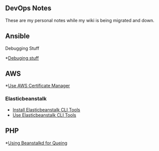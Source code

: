 ## DevOps Notes

These are my personal notes while my wiki is being migrated and down.


## Ansible

Debugging Stuff

*[Debuging stuff](https://timogoosen.github.io/ANSIBLE-DEBUG)

## AWS

*[Use AWS Certificate Manager](https://timogoosen.github.io/AWS_CERTIFICATE_MANAGER)

### Elasticbeanstalk

* [Install Elasticbeanstalk CLI Tools](https://timogoosen.github.io/INSTALL_EB)
* [Use  Elasticbeanstalk CLI Tools](https://timogoosen.github.io/USE_EB)



## PHP

*[Using Beanstalkd for Queing](https://timogoosen.github.io/USING_BEANSTALKD)


